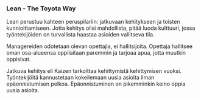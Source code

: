 ### Lean - The Toyota Way

Lean perustuu kahteen peruspilariin: jatkuvaan kehitykseen ja toisten kunnioittamiseen. Jotta kehitys olisi mahdollista, pitää luoda kulttuuri, jossa työntekijöiden on turvallista haastaa asioiden vallitseva tila. 

Managereiden odotetaan olevan opettajia, ei hallitsijoita. Opettaja hallitsee oman osa-alueensa oppilaitaan paremmin ja tarjoaa apua, jotta muutkin oppisivat.

Jatkuva kehitys eli Kaizen tarkoittaa kehittymistä kehittymisen vuoksi. Työntekijöitä kannustetaan kokeilemaan uusia asioita ilman epäonnistumisen pelkoa. Epäonnistuminen on pikemminkin keino oppia uusia asioita.
